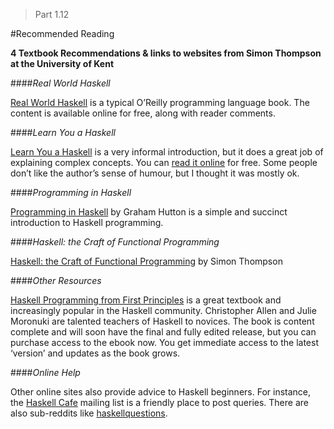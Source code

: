> Part 1.12

#Recommended Reading

**4 Textbook Recommendations & links to websites from Simon Thompson at the University of Kent**

####_Real World Haskell_

[Real World Haskell](http://book.realworldhaskell.org/) is a typical O’Reilly programming language book. The content is available online for free, along with reader comments.

####_Learn You a Haskell_

[Learn You a Haskell](http://learnyouahaskell.com) is a very informal introduction, but it does a great job of explaining complex concepts. You can [read it online](http://learnyouahaskell.com/chapters) for free. Some people don’t like the author’s sense of humour, but I thought it was mostly ok.

####_Programming in Haskell_

[Programming in Haskell](http://www.cambridge.org/9781316626221) by Graham Hutton is a simple and succinct introduction to Haskell programming.

####_Haskell: the Craft of Functional Programming_

[Haskell: the Craft of Functional Programming](http://www.haskellcraft.com/craft3e/Home.html) by Simon Thompson

####_Other Resources_

[Haskell Programming from First Principles](http://haskellbook.com/) is a great textbook and increasingly popular in the Haskell community. Christopher Allen and Julie Moronuki are talented teachers of Haskell to novices. The book is content complete and will soon have the final and fully edited release, but you can purchase access to the ebook now. You get immediate access to the latest ‘version’ and updates as the book grows.

####_Online Help_

Other online sites also provide advice to Haskell beginners. For instance, the [Haskell Cafe](https://mail.haskell.org/mailman/listinfo/haskell-cafe) mailing list is a friendly place to post queries. There are also sub-reddits like [haskellquestions](https://www.reddit.com/r/haskellquestions).
